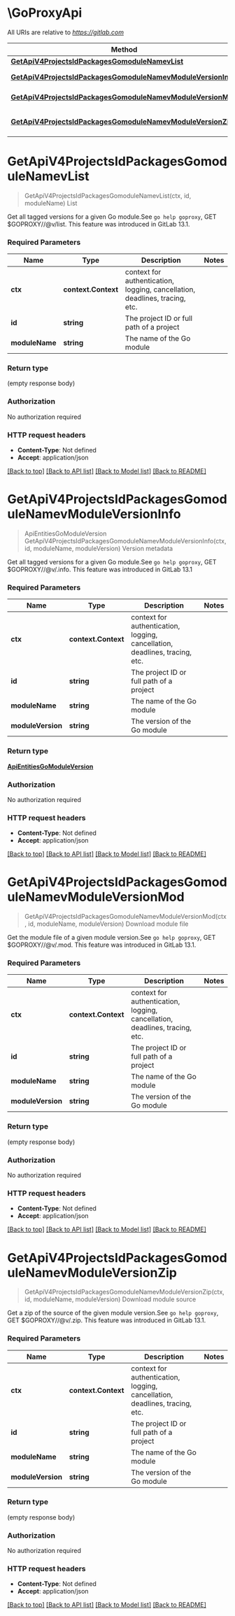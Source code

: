 # \GoProxyApi

All URIs are relative to *https://gitlab.com*

Method | HTTP request | Description
------------- | ------------- | -------------
[**GetApiV4ProjectsIdPackagesGomoduleNamevList**](GoProxyApi.md#GetApiV4ProjectsIdPackagesGomoduleNamevList) | **Get** /api/v4/projects/{id}/packages/go/*module_name/@v/list | List
[**GetApiV4ProjectsIdPackagesGomoduleNamevModuleVersionInfo**](GoProxyApi.md#GetApiV4ProjectsIdPackagesGomoduleNamevModuleVersionInfo) | **Get** /api/v4/projects/{id}/packages/go/*module_name/@v/{module_version}.info | Version metadata
[**GetApiV4ProjectsIdPackagesGomoduleNamevModuleVersionMod**](GoProxyApi.md#GetApiV4ProjectsIdPackagesGomoduleNamevModuleVersionMod) | **Get** /api/v4/projects/{id}/packages/go/*module_name/@v/{module_version}.mod | Download module file
[**GetApiV4ProjectsIdPackagesGomoduleNamevModuleVersionZip**](GoProxyApi.md#GetApiV4ProjectsIdPackagesGomoduleNamevModuleVersionZip) | **Get** /api/v4/projects/{id}/packages/go/*module_name/@v/{module_version}.zip | Download module source


# **GetApiV4ProjectsIdPackagesGomoduleNamevList**
> GetApiV4ProjectsIdPackagesGomoduleNamevList(ctx, id, moduleName)
List

Get all tagged versions for a given Go module.See `go help goproxy`, GET $GOPROXY/<module>/@v/list. This feature was introduced in GitLab 13.1.

### Required Parameters

Name | Type | Description  | Notes
------------- | ------------- | ------------- | -------------
 **ctx** | **context.Context** | context for authentication, logging, cancellation, deadlines, tracing, etc.
  **id** | **string**| The project ID or full path of a project | 
  **moduleName** | **string**| The name of the Go module | 

### Return type

 (empty response body)

### Authorization

No authorization required

### HTTP request headers

 - **Content-Type**: Not defined
 - **Accept**: application/json

[[Back to top]](#) [[Back to API list]](../README.md#documentation-for-api-endpoints) [[Back to Model list]](../README.md#documentation-for-models) [[Back to README]](../README.md)

# **GetApiV4ProjectsIdPackagesGomoduleNamevModuleVersionInfo**
> ApiEntitiesGoModuleVersion GetApiV4ProjectsIdPackagesGomoduleNamevModuleVersionInfo(ctx, id, moduleName, moduleVersion)
Version metadata

Get all tagged versions for a given Go module.See `go help goproxy`, GET $GOPROXY/<module>/@v/<version>.info. This feature was introduced in GitLab 13.1

### Required Parameters

Name | Type | Description  | Notes
------------- | ------------- | ------------- | -------------
 **ctx** | **context.Context** | context for authentication, logging, cancellation, deadlines, tracing, etc.
  **id** | **string**| The project ID or full path of a project | 
  **moduleName** | **string**| The name of the Go module | 
  **moduleVersion** | **string**| The version of the Go module | 

### Return type

[**ApiEntitiesGoModuleVersion**](API_Entities_GoModuleVersion.md)

### Authorization

No authorization required

### HTTP request headers

 - **Content-Type**: Not defined
 - **Accept**: application/json

[[Back to top]](#) [[Back to API list]](../README.md#documentation-for-api-endpoints) [[Back to Model list]](../README.md#documentation-for-models) [[Back to README]](../README.md)

# **GetApiV4ProjectsIdPackagesGomoduleNamevModuleVersionMod**
> GetApiV4ProjectsIdPackagesGomoduleNamevModuleVersionMod(ctx, id, moduleName, moduleVersion)
Download module file

Get the module file of a given module version.See `go help goproxy`, GET $GOPROXY/<module>/@v/<version>.mod. This feature was introduced in GitLab 13.1.

### Required Parameters

Name | Type | Description  | Notes
------------- | ------------- | ------------- | -------------
 **ctx** | **context.Context** | context for authentication, logging, cancellation, deadlines, tracing, etc.
  **id** | **string**| The project ID or full path of a project | 
  **moduleName** | **string**| The name of the Go module | 
  **moduleVersion** | **string**| The version of the Go module | 

### Return type

 (empty response body)

### Authorization

No authorization required

### HTTP request headers

 - **Content-Type**: Not defined
 - **Accept**: application/json

[[Back to top]](#) [[Back to API list]](../README.md#documentation-for-api-endpoints) [[Back to Model list]](../README.md#documentation-for-models) [[Back to README]](../README.md)

# **GetApiV4ProjectsIdPackagesGomoduleNamevModuleVersionZip**
> GetApiV4ProjectsIdPackagesGomoduleNamevModuleVersionZip(ctx, id, moduleName, moduleVersion)
Download module source

Get a zip of the source of the given module version.See `go help goproxy`, GET $GOPROXY/<module>/@v/<version>.zip. This feature was introduced in GitLab 13.1.

### Required Parameters

Name | Type | Description  | Notes
------------- | ------------- | ------------- | -------------
 **ctx** | **context.Context** | context for authentication, logging, cancellation, deadlines, tracing, etc.
  **id** | **string**| The project ID or full path of a project | 
  **moduleName** | **string**| The name of the Go module | 
  **moduleVersion** | **string**| The version of the Go module | 

### Return type

 (empty response body)

### Authorization

No authorization required

### HTTP request headers

 - **Content-Type**: Not defined
 - **Accept**: application/json

[[Back to top]](#) [[Back to API list]](../README.md#documentation-for-api-endpoints) [[Back to Model list]](../README.md#documentation-for-models) [[Back to README]](../README.md)

